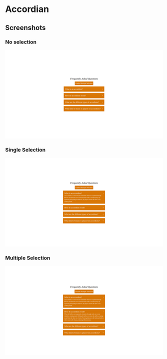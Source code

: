 # Accordian
## Screenshots
### No selection
![screenshot](./image.png)

### Single Selection
![screenshot](image-1.png)

### Multiple Selection
![screenshot](image-2.png)
